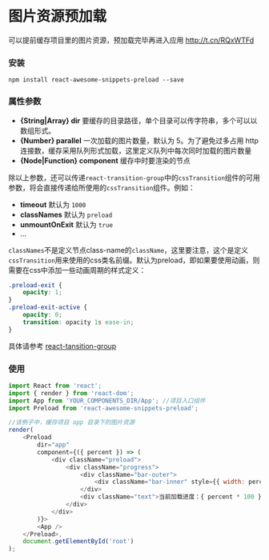 # 图片资源预加载

可以提前缓存项目里的图片资源，预加载完毕再进入应用 http://t.cn/RQxWTFd

### 安装

```
npm install react-awesome-snippets-preload --save
```

### 属性参数

* **{String|Array} dir** 要缓存的目录路径，单个目录可以传字符串，多个可以以数组形式。
* **{Number} parallel** 一次加载的图片数量，默认为 5。为了避免过多占用 http 连接数，缓存采用队列形式加载，这里定义队列中每次同时加载的图片数量
* **{Node|Function} component** 缓存中时要渲染的节点

除以上参数，还可以传递`react-transition-group`中的`cssTransition`组件的可用参数，将会直接传递给所使用的`cssTransition`组件。例如：

* **timeout** 默认为 `1000`
* **classNames** 默认为 `preload`
* **unmountOnExit** 默认为 `true`
* ...

`classNames`不是定义节点class-name的`className`，这里要注意，这个是定义`cssTransition`用来使用的css类名前缀。默认为preload，即如果要使用动画，则需要在css中添加一些动画周期的样式定义：

```scss
.preload-exit {
    opacity: 1;
}
.preload-exit-active {
    opacity: 0;
    transition: opacity 1s ease-in;
}
```
具体请参考 [react-tansition-group](https://reactcommunity.org/react-transition-group/)

### 使用

```javascript
import React from 'react';
import { render } from 'react-dom';
import App from 'YOUR_COMPONENTS_DIR/App'; //项目入口组件
import Preload from 'react-awesome-snippets-preload';

//该例子中，缓存项目 app 目录下的图片资源
render(
    <Preload
        dir="app"
        component={({ percent }) => (
            <div className="preload">
                <div className="progress">
                    <div className="bar-outer">
                        <div className="bar-inner" style={{ width: percent * 100 + '%' }} />
                    </div>
                    <div className="text">当前加载进度：{ percent * 100 }%</div>
                </div>
            </div>
        )}>
        <App />
    </Preload>,
    document.getElementById('root')
);
```
